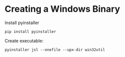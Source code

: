 # Creating a Windows Binary


Install pyinstaller

`pip install pyinstaller`

Create executable:

`pyinstaller jsl --onefile --upx-dir win32util`
